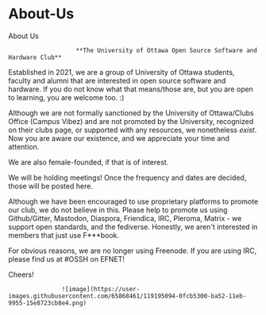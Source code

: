 # About-Us
About Us

                       **The University of Ottawa Open Source Software and Hardware Club**
                                      
   Established in 2021, we are a group of University of Ottawa students, faculty and alumni that are interested in open source software and hardware.  If you do not know what that means/those are, but you are open to learning, you are welcome too. :)
   
   Although we are not formally sanctioned by the University of Ottawa/Clubs Office (Campus Vibez) and are not promoted by the University, recognized on their clubs page, or supported with any resources, we nonetheless *exist*.  Now you are aware our existence, and we appreciate your time and attention. 
   
   We are also female-founded, if that is of interest.
   
   We will be holding meetings! Once the frequency and dates are decided, those will be posted here.  
   
   Although we have been encouraged to use proprietary platforms to promote our club, we do not believe in this.  Please help to promote us using Github/Gitter, Mastodon, Diaspora, Friendica, IRC, Pleroma, Matrix - we support open standards, and the fediverse.  Honestly, we aren't interested in members that just use F***book.
   
   For obvious reasons, we are no longer using Freenode.  If you are using IRC, please find us at #OSSH on EFNET!
   
   Cheers!
   
   
                   ![image](https://user-images.githubusercontent.com/65868461/119195094-0fcb5300-ba52-11eb-9955-15e8723cb8e4.png)
   
   
